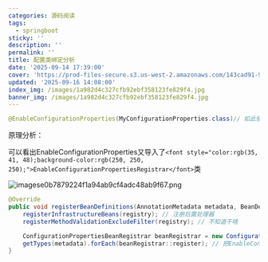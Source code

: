 ```yaml
---
categories: 源码阅读
tags:
  - springboot
sticky: ''
description: ''
permalink: ''
title: 配置类绑定分析
date: '2025-09-14 17:39:00'
cover: 'https://prod-files-secure.s3.us-west-2.amazonaws.com/143cad91-961b-48b0-82dc-78fbb6eb5abe/ff3563f9-4cf2-412e-8aca-00c713497398/wallhaven-ly9m12.jpg?X-Amz-Algorithm=AWS4-HMAC-SHA256&X-Amz-Content-Sha256=UNSIGNED-PAYLOAD&X-Amz-Credential=ASIAZI2LB466YYFKQUZZ%2F20250918%2Fus-west-2%2Fs3%2Faws4_request&X-Amz-Date=20250918T050041Z&X-Amz-Expires=3600&X-Amz-Security-Token=IQoJb3JpZ2luX2VjEDgaCXVzLXdlc3QtMiJHMEUCIATOLgUMIExknlduCGzVp2sfbLncktcapfkza8d97CrSAiEAs%2BhHTlcUwgAAchdFDLoT8cDJ7TgTUhFcEshuNWtnbZwqiAQIsf%2F%2F%2F%2F%2F%2F%2F%2F%2F%2FARAAGgw2Mzc0MjMxODM4MDUiDJaC8FjoMMSYR9dDQCrcA70wNTNnrIMCk2nHHMiYoDLyKQ9JfJnIz%2BmzwQzg6M%2BkjEZDGlrgVH%2B8Y9xG6FJHEBK75h4WJZVWtTCL1V3TV1Dz8ItMhcsLl8ooyCVRRgSWu86PDiVa7t1QOR8UYHGhfcOJ0fyUj72FdzNNP0Hyy7cnTJfRHfh4iM4VmrELlDXK8YrWckg3yCbqkEoWWXGqJjABpdAAlBFnZtQTsy02xYkSMPw%2BJlY5gtj3IAYXzCCJ8mYxNuQnHmob2H9wcpuQrviMRuc%2F3d4PPAQilGjrJUoJ3UgnzcntW3FctmmRCaLW6PVz9RAjvKqhZ9TnD5t7fHGdO2z4Ph8Txzf3r4Uvy646ZM7wwOnKV0boBfn0bLTPA2vvpKbAuERhybrhRyyIxQM9fvn0xZHFch4qTaoEWo6BI3tY5jgyaODGVXAJoLF%2B0Y1M0vA8gGnXKrMNNxsAD89YAUMaK04kVTSQLq8xvX0slz9wBVr6qF7caGXWboanIT2naK%2FduEB432pUIkyIJdaO5%2F679iDB5Pf8Dtou6%2Bi1I88eW31JS3Q1gsfmDAuxcel%2FNB%2B9vssszvtYbtsRcRaVwfgbaGDTLNQ%2FTfSy60aUIhYKZyIIvb2h858KBhzptH7jzP7QpcGdPvzSMKyZrcYGOqUBt1wqL%2Fj4V1A%2Fh%2BrTz0yzdz9mqPWtY1ajGpY5unJMKIg3LlxYuTVKHFi60O9JQxhcudtyy0IYz5Jfdjf0LE%2BhZEvO5B8FPYjojzt0is5hFZG4UD%2FLTVN5DYB6klT%2BWqOM1ZsxohPH3MeqlN25YZBqIyGL6ec67Mo%2FAcablQ5h2Ndve8QXVWPUyqoAldP0J8UGj6%2FcObmCgTJ4NlWOZq8oInBgOP%2F9&X-Amz-Signature=6bafa95d4ed5020dd7b0d79743a500bdb9bfcf15e174a47149535a510dd404bd&X-Amz-SignedHeaders=host&x-amz-checksum-mode=ENABLED&x-id=GetObject'
updated: '2025-09-16 14:08:00'
index_img: /images/1a982d4c327cfb92ebf358123fe829f4.jpg
banner_img: /images/1a982d4c327cfb92ebf358123fe829f4.jpg
---
```


```java
@EnableConfigurationProperties(MyConfigurationProperties.class)// 如此使用能直接从ioc注入配置类MyConfigurationProperties
```


原理分析：


可以看出EnableConfigurationProperties又导入了`<font style="color:rgb(35, 41, 48);background-color:rgb(250, 250, 250);">EnableConfigurationPropertiesRegistrar</font>`类


![imagese0b7879224f1a94ab9cf4adc48ab9f67.png](/images/193c239358115fbee000199aac50a4e1.png)


```java
@Override
public void registerBeanDefinitions(AnnotationMetadata metadata, BeanDefinitionRegistry registry) {
    registerInfrastructureBeans(registry); // 注册后置处理器
    registerMethodValidationExcludeFilter(registry); // 不知道干啥

    ConfigurationPropertiesBeanRegistrar beanRegistrar = new ConfigurationPropertiesBeanRegistrar(registry);
    getTypes(metadata).forEach(beanRegistrar::register); // 把EnableConfigurationProperties上要扫描的配置类信息进行注册
}
```

